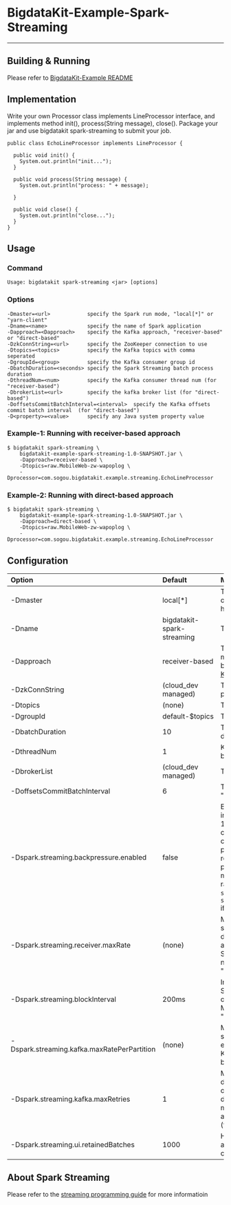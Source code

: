 # BigdataKit-Example-Spark-Streaming

---

## Building & Running

Please refer to [BigdataKit-Example README](http://gitlab.dev.sogou-inc.com/sogou-spark/bigdatakit-example/blob/master/README.md)


## Implementation

Write your own Processor class implements LineProcessor interface, and implements method init(), process(String message), close(). Package your jar and use bigdatakit spark-streaming to submit your job.

```
public class EchoLineProcessor implements LineProcessor {

  public void init() {
    System.out.println("init...");
  }

  public void process(String message) {
    System.out.println("process: " + message);

  }

  public void close() {
    System.out.println("close...");
  }
}
```

## Usage

### Command

```
Usage: bigdatakit spark-streaming <jar> [options]
```

### Options

```
-Dmaster=<url>            specify the Spark run mode, "local[*]" or "yarn-client"
-Dname=<name>             specify the name of Spark application
-Dapproach=<Dapproach>    specify the Kafka approach, "receiver-based" or "direct-based"
-DzkConnString=<url>      specify the ZooKeeper connection to use
-Dtopics=<topics>         specify the Kafka topics with comma seperated
-DgroupId=<group>         specify the Kafka consumer group id
-DbatchDuration=<seconds> specify the Spark Streaming batch process duration
-DthreadNum=<num>         specify the Kafka consumer thread num (for "receiver-based")
-DbrokerList=<url>        specify the kafka broker list (for "direct-based")
-DoffsetsCommitBatchInterval=<interval>  specify the Kafka offsets commit batch interval  (for "direct-based")
-D<property>=<value>      specify any Java system property value
```

### Example-1: Running with receiver-based approach

```
$ bigdatakit spark-streaming \
    bigdatakit-example-spark-streaming-1.0-SNAPSHOT.jar \
    -Dapproach=receiver-based \
    -Dtopics=raw.MobileWeb-zw-wapoplog \
    -Dprocessor=com.sogou.bigdatakit.example.streaming.EchoLineProcessor
```

### Example-2: Running with direct-based approach

```
$ bigdatakit spark-streaming \
    bigdatakit-example-spark-streaming-1.0-SNAPSHOT.jar \
    -Dapproach=direct-based \
    -Dtopics=raw.MobileWeb-zw-wapoplog \
    -Dprocessor=com.sogou.bigdatakit.example.streaming.EchoLineProcessor
```

## Configuration
| Option | Default | Meaning |
|:---|:---|:---|
| -Dmaster | local[*] | The Spark run mode, "local[*]" means run on local, "yarn-client" means run on hadoop cluster. |
| -Dname | bigdatakit-spark-streaming | The Spark application name. |
| -Dapproach | receiver-based | The Spark Streaming and Kafka integrate mode, "receiver-based" and "direct-based". Please refer to [Spark Streaming + Kafka Integration Guide](http://spark.apache.org/docs/latest/streaming-kafka-integration.html) |
| -DzkConnString | (cloud_dev managed) | The Kafka ZooKeeper connection to use, please contact administrator. |
| -Dtopics | (none) | The Kafka topics with comma seperated. |
| -DgroupId | default-$topics | The Kafka consumer group id. |
| -DbatchDuration | 10 | The Spark Streaming batch process duration |
| -DthreadNum | 1 | Kafka consumer thread num (for "receiver-based") |
| -DbrokerList | (cloud_dev managed) | The kafka broker list (for "direct-based") |
| -DoffsetsCommitBatchInterval | 6 | The Kafka offsets commit batch interval  (for "direct-based") |
| -Dspark.streaming.backpressure.enabled | false | Enables or disables Spark Streaming's internal backpressure mechanism (since 1.5). This enables the Spark Streaming to control the receiving rate based on the current batch scheduling delays and processing times so that the system receives only as fast as the system can process. Internally, this dynamically sets the maximum receiving rate of receivers. This rate is upper bounded by the values `spark.streaming.receiver.maxRate` and `spark.streaming.kafka.maxRatePerPartition` if they are set (see below). |
| -Dspark.streaming.receiver.maxRate | (none) | Maximum rate (number of records per second) at which each receiver will receive data. Effectively, each stream will consume at most this number of records per second. Setting this configuration to 0 or a negative number will put no limit on the rate. (for "receiver-based") |
| -Dspark.streaming.blockInterval | 200ms | Interval at which data received by Spark Streaming receivers is chunked into blocks of data before storing them in Spark. Minimum recommended - 50 ms. (for "receiver-based") |
| -Dspark.streaming.kafka.maxRatePerPartition | (none) | Maximum rate (number of records per second) at which data will be read from each Kafka partition when using the new Kafka direct stream API. (for "direct-based") |
| -Dspark.streaming.kafka.maxRetries | 1 | Maximum number of consecutive retries the driver will make in order to find the latest offsets on the leader of each partition (a default value of 1 means that the driver will make a maximum of 2 attempts). Only applies to the new Kafka direct stream API. (for "direct-based") |
| -Dspark.streaming.ui.retainedBatches | 1000 | 	How many batches the Spark Streaming UI and status APIs remember before garbage collecting. |

## About Spark Streaming

Please refer to the [streaming programming guide](http://spark.apache.org/docs/latest/streaming-programming-guide.html) for more informatioin

